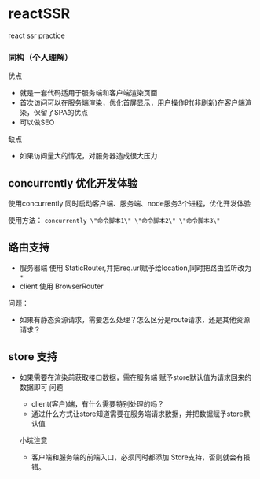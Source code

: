 # reactSSR
react ssr practice


### 同构（个人理解）
优点
- 就是一套代码适用于服务端和客户端渲染页面
- 首次访问可以在服务端渲染，优化首屏显示，用户操作时(非刷新)在客户端渲染，保留了SPA的优点
- 可以做SEO

缺点
- 如果访问量大的情况，对服务器造成很大压力


## concurrently 优化开发体验
使用concurrently 同时启动客户端、服务端、node服务3个进程，优化开发体验

使用方法：
`concurrently \"命令脚本1\" \"命令脚本2\" \"命令脚本3\"`


## 路由支持

- 服务器端 使用 StaticRouter,并把req.url赋予给location,同时把路由监听改为 `*`
- client 使用 BrowserRouter

问题：
- 如果有静态资源请求，需要怎么处理？怎么区分是route请求，还是其他资源请求？



## store 支持
- 如果需要在渲染前获取接口数据，需在服务端 赋予store默认值为请求回来的数据即可
    问题
    - client(客户)端，有什么需要特别处理的吗？
    - 通过什么方式让store知道需要在服务端请求数据，并把数据赋予store默认值

    小坑注意
    - 客户端和服务端的前端入口，必须同时都添加 Store支持，否则就会有报错。

